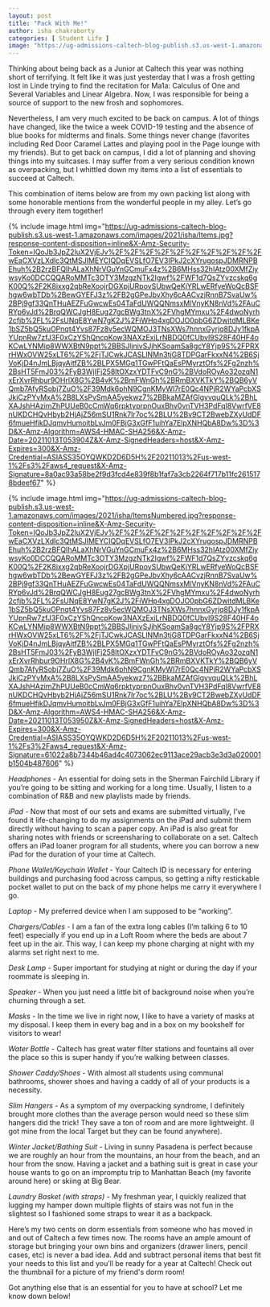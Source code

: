 ```yaml
---
layout: post
title: "Pack With Me!" 
author: isha chakraborty
categories: [ Student Life ]
image: "https://ug-admissions-caltech-blog-publish.s3.us-west-1.amazonaws.com/images/2021/isha/JamieAlexRoom.jpeg?response-content-disposition=inline&X-Amz-Security-Token=IQoJb3JpZ2luX2VjEJv%2F%2F%2F%2F%2F%2F%2F%2F%2F%2FwEaCXVzLXdlc3QtMSJIMEYCIQDqEVSLfO7EV3IPkJ2cXYrugospJDMRNPBEhuh%2B2rzBFQIhALaXhNrVGuYnGCmuFx4z%2B6MHss32hIAtz00XMfZiywsyKo0DCCQQARoMMTc3OTY3MzgzNTk2Igwf%2FWF1d7QsZYvzcskq6gK00Q%2F2K8ixxg2qbReXoojrDGXpjURpovSUbwQeKjYRLwERfyeWoQcBSFhgw6wbTDb%2BewGYEFJ3z%2FB2gGPeJbvXhy6cAACvzjRnnB7SvaUw%2BPj9gf33QnTHuAEZFuGwcwEs04TaFdUWQQNmsxMlVnyKN8nVd%2FAuCRYp6vJd%2BrqQWCJgH8Eug27gcBWg3tnX%2FVhgMYmxu%2F4dwoNyrh2cfjb%2FL%2FsUNqE8YwN7gK2J%2FiWHp4xgDOJO0pbG6ZDwitdMLBKe1bSZ5bQ5kuOPnqt4Yvs87Fz8v5ecWQMOJ3TNsXWs7hnnxGyrjq8DJy1fkpAYUpnRw7zfJ3F0xCzYShQncpKow3NAXzExiLrNBDQ0fCUbvl9S28F40HF4oKCwLYNMip8WWXBtN9ppt%2BBSJljnivSJjhKSoamSa8gcY8Yjp9S%2FPRXrHWxOVW25xLT6%2F%2FjTJCwkJCASLlNMn3tjG8TDPGarFkxxN4%2B6SjVoKjD4nJmLBjqyAitfZB%2BLPX5MGq1TGwPFtQaEsPMyrztOfs%2Fg2nzh%2BsHT5FmJ03%2FyB3WjIFj258ltOXzxYDTFvC9nG%2BVdoROyAo32ozqN1xErXvrRhbur9OHrlX8G%2B4vK%2BmFWnGh%2BRmBXVKTkY%2BQB6yVQmb7AfyRSobj7ZuO%2F39Mdk6phN9CgnKMyWI7rE0Qc4NPjR2WYaPcbXSJkiCzPYvMxA%2B8LXsPvSmAA5yekwz7%2BBkaMZAfGlgvvquQLk%2BhLXAJshHAzimZhPUUeB0cCmWq6rpktyprpnOuxBhv0vnTVH3PdFql8VwrfVE8nUKDCHQvHbyb2HjAjZ56mSU1Rnk7Ir7oc%2BLU%2Bv9CT2BwebZXyUdDF6fmueHfikDJqmvHumoitbLvJm0FBjG3xGfF1uihYa7ElpXNHQbA8Dw%3D%3D&X-Amz-Algorithm=AWS4-HMAC-SHA256&X-Amz-Date=20211013T054002Z&X-Amz-SignedHeaders=host&X-Amz-Expires=300&X-Amz-Credential=ASIASS35OYQWKD2D6D5H%2F20211013%2Fus-west-1%2Fs3%2Faws4_request&X-Amz-Signature=bee611859fb73840c2b6fdff7f33477a9acc5112118c8667301453696076dc87"
---
```


Thinking about being back as a Junior at Caltech this year was nothing short of terrifying. It felt like it was just yesterday that I was a frosh getting lost in Linde trying to find the recitation for Ma1a: Calculus of One and Several Variables and Linear Algebra.  Now, I was responsible for being a source of support to the new frosh and sophomores. 

Nevertheless, I am very much excited to be back on campus. A lot of things have changed, like the  twice a week COVID-19 testing and the absence of blue books for midterms and finals. Some things never change (favorites including Red Door Caramel Lattes and playing pool in the Page lounge with my friends).  But to get back on campus, I did a lot of planning and shoving things into my suitcases. I may suffer from a very serious condition known as overpacking, but I whittled down my items into a list of essentials to succeed at Caltech. 

This combination of items below are from my own packing list along with some honorable mentions from the wonderful people in my alley. Let’s go through every item together! 

{% include image.html img="https://ug-admissions-caltech-blog-publish.s3.us-west-1.amazonaws.com/images/2021/isha/Items.jpg?response-content-disposition=inline&X-Amz-Security-Token=IQoJb3JpZ2luX2VjEJv%2F%2F%2F%2F%2F%2F%2F%2F%2F%2FwEaCXVzLXdlc3QtMSJIMEYCIQDqEVSLfO7EV3IPkJ2cXYrugospJDMRNPBEhuh%2B2rzBFQIhALaXhNrVGuYnGCmuFx4z%2B6MHss32hIAtz00XMfZiywsyKo0DCCQQARoMMTc3OTY3MzgzNTk2Igwf%2FWF1d7QsZYvzcskq6gK00Q%2F2K8ixxg2qbReXoojrDGXpjURpovSUbwQeKjYRLwERfyeWoQcBSFhgw6wbTDb%2BewGYEFJ3z%2FB2gGPeJbvXhy6cAACvzjRnnB7SvaUw%2BPj9gf33QnTHuAEZFuGwcwEs04TaFdUWQQNmsxMlVnyKN8nVd%2FAuCRYp6vJd%2BrqQWCJgH8Eug27gcBWg3tnX%2FVhgMYmxu%2F4dwoNyrh2cfjb%2FL%2FsUNqE8YwN7gK2J%2FiWHp4xgDOJO0pbG6ZDwitdMLBKe1bSZ5bQ5kuOPnqt4Yvs87Fz8v5ecWQMOJ3TNsXWs7hnnxGyrjq8DJy1fkpAYUpnRw7zfJ3F0xCzYShQncpKow3NAXzExiLrNBDQ0fCUbvl9S28F40HF4oKCwLYNMip8WWXBtN9ppt%2BBSJljnivSJjhKSoamSa8gcY8Yjp9S%2FPRXrHWxOVW25xLT6%2F%2FjTJCwkJCASLlNMn3tjG8TDPGarFkxxN4%2B6SjVoKjD4nJmLBjqyAitfZB%2BLPX5MGq1TGwPFtQaEsPMyrztOfs%2Fg2nzh%2BsHT5FmJ03%2FyB3WjIFj258ltOXzxYDTFvC9nG%2BVdoROyAo32ozqN1xErXvrRhbur9OHrlX8G%2B4vK%2BmFWnGh%2BRmBXVKTkY%2BQB6yVQmb7AfyRSobj7ZuO%2F39Mdk6phN9CgnKMyWI7rE0Qc4NPjR2WYaPcbXSJkiCzPYvMxA%2B8LXsPvSmAA5yekwz7%2BBkaMZAfGlgvvquQLk%2BhLXAJshHAzimZhPUUeB0cCmWq6rpktyprpnOuxBhv0vnTVH3PdFql8VwrfVE8nUKDCHQvHbyb2HjAjZ56mSU1Rnk7Ir7oc%2BLU%2Bv9CT2BwebZXyUdDF6fmueHfikDJqmvHumoitbLvJm0FBjG3xGfF1uihYa7ElpXNHQbA8Dw%3D%3D&X-Amz-Algorithm=AWS4-HMAC-SHA256&X-Amz-Date=20211013T053904Z&X-Amz-SignedHeaders=host&X-Amz-Expires=300&X-Amz-Credential=ASIASS35OYQWKD2D6D5H%2F20211013%2Fus-west-1%2Fs3%2Faws4_request&X-Amz-Signature=8a0ac93a58be2f9d3fcd4e839f8b1faf7a3cb2264f717b11fc2615178bdeef67" %}  


{% include image.html img="https://ug-admissions-caltech-blog-publish.s3.us-west-1.amazonaws.com/images/2021/isha/ItemsNumbered.jpg?response-content-disposition=inline&X-Amz-Security-Token=IQoJb3JpZ2luX2VjEJv%2F%2F%2F%2F%2F%2F%2F%2F%2F%2FwEaCXVzLXdlc3QtMSJIMEYCIQDqEVSLfO7EV3IPkJ2cXYrugospJDMRNPBEhuh%2B2rzBFQIhALaXhNrVGuYnGCmuFx4z%2B6MHss32hIAtz00XMfZiywsyKo0DCCQQARoMMTc3OTY3MzgzNTk2Igwf%2FWF1d7QsZYvzcskq6gK00Q%2F2K8ixxg2qbReXoojrDGXpjURpovSUbwQeKjYRLwERfyeWoQcBSFhgw6wbTDb%2BewGYEFJ3z%2FB2gGPeJbvXhy6cAACvzjRnnB7SvaUw%2BPj9gf33QnTHuAEZFuGwcwEs04TaFdUWQQNmsxMlVnyKN8nVd%2FAuCRYp6vJd%2BrqQWCJgH8Eug27gcBWg3tnX%2FVhgMYmxu%2F4dwoNyrh2cfjb%2FL%2FsUNqE8YwN7gK2J%2FiWHp4xgDOJO0pbG6ZDwitdMLBKe1bSZ5bQ5kuOPnqt4Yvs87Fz8v5ecWQMOJ3TNsXWs7hnnxGyrjq8DJy1fkpAYUpnRw7zfJ3F0xCzYShQncpKow3NAXzExiLrNBDQ0fCUbvl9S28F40HF4oKCwLYNMip8WWXBtN9ppt%2BBSJljnivSJjhKSoamSa8gcY8Yjp9S%2FPRXrHWxOVW25xLT6%2F%2FjTJCwkJCASLlNMn3tjG8TDPGarFkxxN4%2B6SjVoKjD4nJmLBjqyAitfZB%2BLPX5MGq1TGwPFtQaEsPMyrztOfs%2Fg2nzh%2BsHT5FmJ03%2FyB3WjIFj258ltOXzxYDTFvC9nG%2BVdoROyAo32ozqN1xErXvrRhbur9OHrlX8G%2B4vK%2BmFWnGh%2BRmBXVKTkY%2BQB6yVQmb7AfyRSobj7ZuO%2F39Mdk6phN9CgnKMyWI7rE0Qc4NPjR2WYaPcbXSJkiCzPYvMxA%2B8LXsPvSmAA5yekwz7%2BBkaMZAfGlgvvquQLk%2BhLXAJshHAzimZhPUUeB0cCmWq6rpktyprpnOuxBhv0vnTVH3PdFql8VwrfVE8nUKDCHQvHbyb2HjAjZ56mSU1Rnk7Ir7oc%2BLU%2Bv9CT2BwebZXyUdDF6fmueHfikDJqmvHumoitbLvJm0FBjG3xGfF1uihYa7ElpXNHQbA8Dw%3D%3D&X-Amz-Algorithm=AWS4-HMAC-SHA256&X-Amz-Date=20211013T053950Z&X-Amz-SignedHeaders=host&X-Amz-Expires=300&X-Amz-Credential=ASIASS35OYQWKD2D6D5H%2F20211013%2Fus-west-1%2Fs3%2Faws4_request&X-Amz-Signature=61022a8b7344b46ad4c4073062ec9113ace29acb3e3d3a020001b1504b487606" %}  


*Headphones* - An essential for doing sets in the Sherman Fairchild Library if you’re going to be sitting and working for a long time. Usually, I listen to a combination of R&B and new playlists made by friends. 

*iPad* - Now that most of our sets and exams are submitted virtually, I’ve found it life-changing to do my assignments on the iPad and submit them directly without having to scan a paper copy. An iPad is also great for sharing notes with friends or screensharing to collaborate on a set. Caltech offers an iPad loaner program for all students, where you can borrow a new iPad for the duration of your time at Caltech. 

*Phone Wallet/Keychain Wallet* - Your Caltech ID is necessary for entering buildings and purchasing food across campus, so getting a nifty restickable pocket wallet to put on the back of my phone helps me carry it everywhere I go. 

*Laptop* - My preferred device when I am supposed to be “working”.

*Chargers/Cables* - I am a fan of the extra long cables (I’m talking 6 to 10 feet) especially if you end up in a Loft Room where the beds are about 7 feet up in the air. This way, I can keep my phone charging at night with my alarms set right next to me. 

*Desk Lamp* - Super important for studying at night or during the day if your roommate is sleeping in.
 
*Speaker* - When you just need a little bit of background noise when you’re churning through a set. 

*Masks* - In the time we live in right now, I like to have a variety of masks at my disposal. I keep them in every bag and in a box on my bookshelf for visitors to wear! 

*Water Bottle* - Caltech has great water filter stations and fountains all over the place so this is super handy if you’re walking between classes.

*Shower Caddy/Shoes* - With almost all students using communal bathrooms, shower shoes and having a caddy of all of your products is a necessity.

*Slim Hangers* - As a symptom of my overpacking syndrome, I definitely brought more clothes than the average person would need so these slim hangers did the trick! They save a ton of room and are more lightweight. (I got mine from the local Target but they can be found anywhere).

*Winter Jacket/Bathing Suit* - Living in sunny Pasadena is perfect because we are roughly an hour from the mountains, an hour from the beach, and an hour from the snow. Having a jacket and a bathing suit is great in case your house wants to go on an impromptu trip to Manhattan Beach (my favorite around here) or skiing at Big Bear. 

*Laundry Basket (with straps)* - My freshman year, I quickly realized that lugging my hamper down multiple flights of stairs was not fun in the slightest so I fashioned some straps to wear it as a backpack.

Here’s my two cents on dorm essentials from someone who has moved in and out of Caltech a few times now. The rooms have an ample amount of storage but bringing your own bins and organizers (drawer liners, pencil cases, etc) is never a bad idea. Add and subtract personal items that best fit your needs to this list and you’ll be ready for a year at Caltech! Check out the thumbnail for a picture of my friend's dorm room!

Got anything else that is an essential for you to have at school? Let me know down below! 



